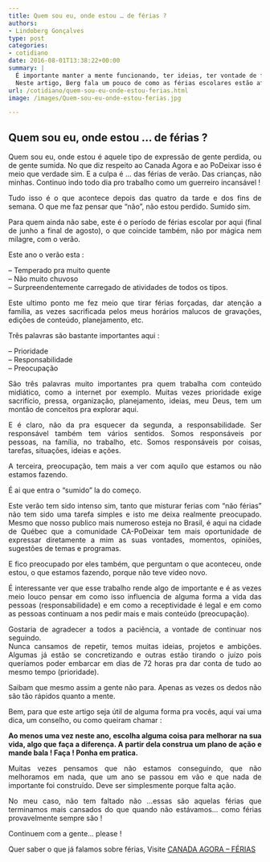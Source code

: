 ```yaml
---
title: Quem sou eu, onde estou … de férias ?
authors:
- Lindoberg Gonçalves
type: post
categories:
- cotidiano
date: 2016-08-01T13:38:22+00:00
summary: |
  É importante manter a mente funcionando, ter ideias, ter vontade de fazer alguma diferença. Prioridade, responsabilidade e preocupação.
  Neste artigo, Berg fala um pouco de como as férias escolares estão afetando este período maravilhoso que é o verão.
url: /cotidiano/quem-sou-eu-onde-estou-ferias.html
image: /images/Quem-sou-eu-onde-estou-ferias.jpg

---
```

<h2 style="text-align: justify;">
  Quem sou eu, onde estou &#8230; de férias ?
</h2>

<p style="text-align: justify;">
  Quem sou eu, onde estou é aquele tipo de expressão de gente perdida, ou de gente sumida. No que diz respeito ao Canada Agora e ao PoDeixar isso é meio que verdade sim. E a culpa é &#8230; das férias de verão. Das crianças, não minhas. Continuo indo todo dia pro trabalho como um guerreiro incansável !
</p>

<p style="text-align: justify;">
  Tudo isso é o que acontece depois das quatro da tarde e dos fins de semana. O que me faz pensar que &#8220;não&#8221;, não estou perdido. Sumido sim.
</p>

<p style="text-align: justify;">
  Para quem ainda não sabe, este é o período de férias escolar por aqui (final de junho a final de agosto), o que coincide também, não por mágica nem milagre, com o verão.
</p>

<p style="text-align: justify;">
  Este ano o verão esta :
</p>

<p style="text-align: justify;">
  &#8211; Temperado pra muito quente<br /> &#8211; Não muito chuvoso<br /> &#8211; Surpreendentemente carregado de atividades de todos os tipos.
</p>

<p style="text-align: justify;">
  Este ultimo ponto me fez meio que tirar férias forçadas, dar atenção a família, as vezes sacrificada pelos meus horários malucos de gravações, edições de conteúdo, planejamento, etc.
</p>

<p style="text-align: justify;">
  Três palavras são bastante importantes aqui :
</p>

<p style="text-align: justify;">
  &#8211; Prioridade<br /> &#8211; Responsabilidade<br /> &#8211; Preocupação
</p>

<p style="text-align: justify;">
  São três palavras muito importantes pra quem trabalha com conteúdo midiático, como a internet por exemplo. Muitas vezes prioridade exige sacrifício, pressa, organização, planejamento, ideias, meu Deus, tem um montão de conceitos pra explorar aqui.
</p>

<p style="text-align: justify;">
  E é claro, não da pra esquecer da segunda, a responsabilidade. Ser responsável também tem vários sentidos. Somos responsáveis por pessoas, na família, no trabalho, etc. Somos responsáveis por coisas, tarefas, situações, ideias e ações.
</p>

<p style="text-align: justify;">
  A terceira, preocupação, tem mais a ver com aquilo que estamos ou não estamos fazendo.
</p>

<p style="text-align: justify;">
  É ai que entra o “sumido” la do começo.
</p>

<p style="text-align: justify;">
  Este verão tem sido intenso sim, tanto que misturar ferias com “não férias” não tem sido uma tarefa simples e isto me deixa realmente preocupado. Mesmo que nosso publico mais numeroso esteja no Brasil, é aqui na cidade de Québec que a comunidade CA-PoDeixar tem mais oportunidade de expressar diretamente a mim as suas vontades, momentos, opiniões, sugestões de temas e programas.
</p>

<p style="text-align: justify;">
  E fico preocupado por eles também, que perguntam o que aconteceu, onde estou, o que estamos fazendo, porque não teve vídeo novo.
</p>

<p style="text-align: justify;">
  É interessante ver que esse trabalho rende algo de importante e é as vezes meio louco pensar em como isso influencia de alguma forma a vida das pessoas (responsabilidade) e em como a receptividade é legal e em como as pessoas continuam a nos pedir mais e mais conteúdo (preocupação).
</p>

<p style="text-align: justify;">
  Gostaria de agradecer a todos a paciência, a vontade de continuar nos seguindo.<br /> Nunca cansamos de repetir, temos muitas ideias, projetos e ambições. Algumas já estão se concretizando e outras estão tirando o juízo pois queríamos poder embarcar em dias de 72 horas pra dar conta de tudo ao mesmo tempo (prioridade).
</p>

<p style="text-align: justify;">
  Saibam que mesmo assim a gente não para. Apenas as vezes os dedos não são tão rápidos quanto a mente.
</p>

<p style="text-align: justify;">
  Bem, para que este artigo seja útil de alguma forma pra vocês, aqui vai uma dica, um conselho, ou como queiram chamar :
</p>

<p style="text-align: justify;">
  <strong>Ao menos uma vez neste ano, escolha alguma coisa para melhorar na sua vida, algo que faça a diferença. A partir dela construa um plano de ação e mande bala ! Faça ! Ponha em pratica.</strong>
</p>

<p style="text-align: justify;">
  Muitas vezes pensamos que não estamos conseguindo, que não melhoramos em nada, que um ano se passou em vão e que nada de importante foi construído. Deve ser simplesmente porque falta ação.
</p>

<p style="text-align: justify;">
  No meu caso, não tem faltado não &#8230;essas são aquelas férias que terminamos mais cansados do que quando não estávamos&#8230; como férias provavelmente sempre são !
</p>

<p style="text-align: justify;">
  Continuem com a gente&#8230; please !
</p>

<p style="text-align: justify;">
  Quer saber o que já falamos sobre férias, Visite <a href="http://www.canadaagora.com/search_gcse?q=f%C3%A9rias">CANADA AGORA &#8211; FÉRIAS</a>
</p>